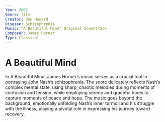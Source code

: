 ```yaml
---
Year: 2002
Genre: film
Creator: Ron Howard
Disease: Schizophrenia
Music: “A Beautiful Mind” Original Soundtrack
Composer: James Horner
Type: Classical
---
```


# A Beautiful Mind

In A Beautiful Mind, James Horner’s music serves as a crucial tool in portraying John Nash’s schizophrenia. The score delicately reflects Nash’s complex mental state, using sharp, chaotic melodies during moments of confusion and tension, while employing serene and graceful tunes to capture moments of peace and hope. The music goes beyond the background, emotionally unfolding Nash’s inner turmoil and his struggle with the illness, playing a pivotal role in expressing his journey toward recovery.
